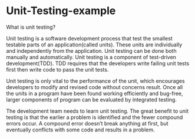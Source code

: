# Unit-Testing-example

What is unit testing?

Unit testing is a software development process that test the smallest testable parts of an application(called units). These units are individually and independently from the application. Unit testing can be done both manually and automatically. Unit testing is a component of test-driven development(TDD). TDD requires that the developers write failing unit tests first then write code to pass the unit tests.
						
Unit testing is only vital to the performance of the unit, which encourages developers to modify and revised code without concerns result. Once all the units in a program have been found working efficiently and bug-free, larger components of program can be evaluated by integrated testing.
						
The development team needs to learn unit testing. The great benefit to unit testing is that the earlier a problem is identified and the fewer compound errors occur. A compound error doesn’t break anything at first, but eventually conflicts with some code and results in a problem.
